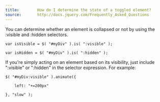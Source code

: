 ```yaml
---
title:        How do I determine the state of a toggled element?
source:       http://docs.jquery.com/Frequently_Asked_Questions
---
```


You can determine whether an element is collapsed or not by using the :visible and :hidden selectors.

```
var isVisible = $( "#myDiv" ).is( ":visible" );

var isHidden = $( "#myDiv" ).is( ":hidden" );
```

If you're simply acting on an element based on its visibility, just include ":visible" or ":hidden" in the selector expression. For example:

```
$( "#myDiv:visible" ).animate({

	left: "+=200px"

}, "slow" );
```
